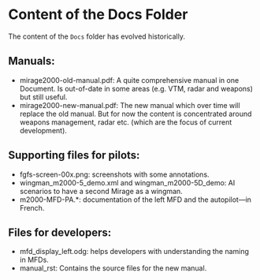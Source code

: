 # Content of the Docs Folder # 

The content of the `Docs` folder has evolved historically. 

## Manuals: ##
* mirage2000-old-manual.pdf: A quite comprehensive manual in one Document. Is out-of-date in some areas (e.g. VTM, radar and weapons) but still useful.
* mirage2000-new-manual.pdf: The new manual which over time will replace the old manual. But for now the content is concentrated around weapons management, radar etc. (which are the focus of current development).

## Supporting files for pilots: ##
* fgfs-screen-00x.png: screenshots with some annotations.
* wingman_m2000-5_demo.xml and wingman_m2000-5D_demo: AI scenarios to have a second Mirage as a wingman.
* m2000-MFD-PA.*: documentation of the left MFD and the autopilot—in French.

## Files for developers: ##
* mfd_display_left.odg: helps developers with understanding the naming in MFDs.
* manual_rst: Contains the source files for the new manual. 
